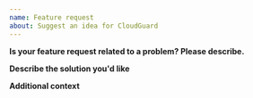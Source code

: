 ```yaml
---
name: Feature request
about: Suggest an idea for CloudGuard
---
```


**Is your feature request related to a problem? Please describe.**

**Describe the solution you'd like**

**Additional context**
